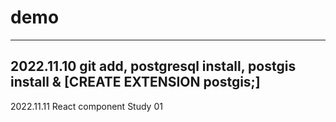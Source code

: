 # demo
---
2022.11.10 git add, postgresql install, postgis install & [CREATE EXTENSION postgis;]
---
2022.11.11 React component Study 01
